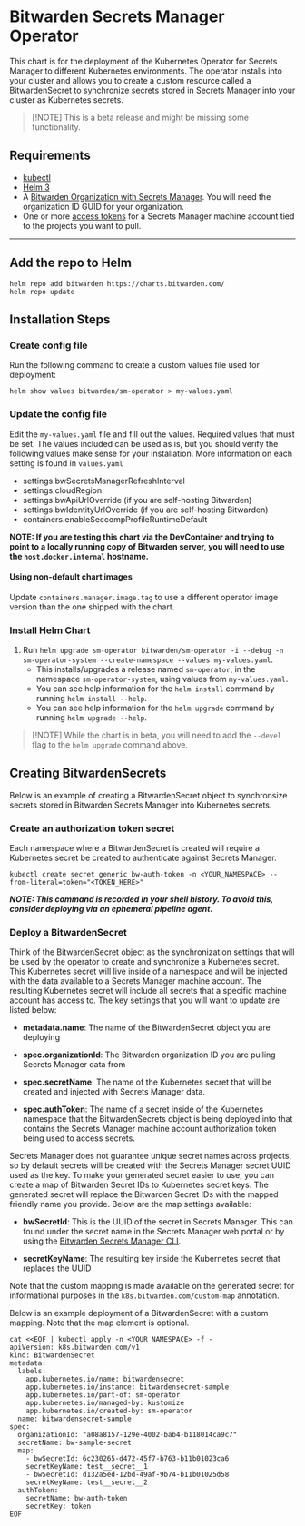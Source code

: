 # Bitwarden Secrets Manager Operator

This chart is for the deployment of the Kubernetes Operator for Secrets Manager to different Kubernetes environments.
The operator installs into your cluster and allows you to create a custom resource called a BitwardenSecret to
synchronize secrets stored in Secrets Manager into your cluster as Kubernetes secrets.

> [!NOTE] This is a beta release and might be missing some functionality.

## Requirements

- [kubectl](https://kubernetes.io/docs/tasks/tools/)
- [Helm 3](https://v3.helm.sh/docs/intro/install/)
- A [Bitwarden Organization with Secrets Manager](https://bitwarden.com/help/sign-up-for-secrets-manager/). You will
  need the organization ID GUID for your organization.
- One or more [access tokens](https://bitwarden.com/help/access-tokens/) for a Secrets Manager machine account tied to
  the projects you want to pull.

---

## Add the repo to Helm

```shell
helm repo add bitwarden https://charts.bitwarden.com/
helm repo update
```

## Installation Steps

### Create config file

Run the following command to create a custom values file used for deployment:

```shell
helm show values bitwarden/sm-operator > my-values.yaml
```

### Update the config file

Edit the `my-values.yaml` file and fill out the values. Required values that must be set. The values included can be
used as is, but you should verify the following values make sense for your installation. More information on each
setting is found in `values.yaml`

- settings.bwSecretsManagerRefreshInterval
- settings.cloudRegion
- settings.bwApiUrlOverride (if you are self-hosting Bitwarden)
- settings.bwIdentityUrlOverride (if you are self-hosting Bitwarden)
- containers.enableSeccompProfileRuntimeDefault

**NOTE: If you are testing this chart via the DevContainer and trying to point to a locally running copy of Bitwarden
server, you will need to use the `host.docker.internal` hostname.**

#### Using non-default chart images

Update `containers.manager.image.tag` to use a different operator image version than the one shipped with the chart.

### Install Helm Chart

1. Run
   `helm upgrade sm-operator bitwarden/sm-operator -i --debug -n sm-operator-system --create-namespace --values my-values.yaml`.
   - This installs/upgrades a release named `sm-operator`, in the namespace `sm-operator-system`, using values from
     `my-values.yaml`.
   - You can see help information for the `helm install` command by running `helm install --help`.
   - You can see help information for the `helm upgrade` command by running `helm upgrade --help`.

> [!NOTE] While the chart is in beta, you will need to add the `--devel` flag to the `helm upgrade` command above.

## Creating BitwardenSecrets

Below is an example of creating a BitwardenSecret object to synchronsize secrets stored in Bitwarden Secrets Manager
into Kubernetes secrets.

### Create an authorization token secret

Each namespace where a BitwardenSecret is created will require a Kubernetes secret be created to authenticate against
Secrets Manager.

```shell
kubectl create secret generic bw-auth-token -n <YOUR_NAMESPACE> --from-literal=token="<TOKEN_HERE>"
```

**_NOTE: This command is recorded in your shell history. To avoid this, consider deploying via an ephemeral pipeline
agent._**

### Deploy a BitwardenSecret

Think of the BitwardenSecret object as the synchronization settings that will be used by the operator to create and
synchronize a Kubernetes secret. This Kubernetes secret will live inside of a namespace and will be injected with the
data available to a Secrets Manager machine account. The resulting Kubernetes secret will include all secrets that a
specific machine account has access to. The key settings that you will want to update are listed below:

- **metadata.name**: The name of the BitwardenSecret object you are deploying

- **spec.organizationId**: The Bitwarden organization ID you are pulling Secrets Manager data from

- **spec.secretName**: The name of the Kubernetes secret that will be created and injected with Secrets Manager data.

- **spec.authToken**: The name of a secret inside of the Kubernetes namespace that the BitwardenSecrets object is being
  deployed into that contains the Secrets Manager machine account authorization token being used to access secrets.

Secrets Manager does not guarantee unique secret names across projects, so by default secrets will be created with the
Secrets Manager secret UUID used as the key. To make your generated secret easier to use, you can create a map of
Bitwarden Secret IDs to Kubernetes secret keys. The generated secret will replace the Bitwarden Secret IDs with the
mapped friendly name you provide. Below are the map settings available:

- **bwSecretId**: This is the UUID of the secret in Secrets Manager. This can found under the secret name in the Secrets
  Manager web portal or by using the [Bitwarden Secrets Manager CLI](https://github.com/bitwarden/sdk/releases).

- **secretKeyName**: The resulting key inside the Kubernetes secret that replaces the UUID

Note that the custom mapping is made available on the generated secret for informational purposes in the
`k8s.bitwarden.com/custom-map` annotation.

Below is an example deployment of a BitwardenSecret with a custom mapping. Note that the map element is optional.

```shell
cat <<EOF | kubectl apply -n <YOUR_NAMESPACE> -f -
apiVersion: k8s.bitwarden.com/v1
kind: BitwardenSecret
metadata:
  labels:
    app.kubernetes.io/name: bitwardensecret
    app.kubernetes.io/instance: bitwardensecret-sample
    app.kubernetes.io/part-of: sm-operator
    app.kubernetes.io/managed-by: kustomize
    app.kubernetes.io/created-by: sm-operator
  name: bitwardensecret-sample
spec:
  organizationId: "a08a8157-129e-4002-bab4-b118014ca9c7"
  secretName: bw-sample-secret
  map:
    - bwSecretId: 6c230265-d472-45f7-b763-b11b01023ca6
    secretKeyName: test__secret__1
    - bwSecretId: d132a5ed-12bd-49af-9b74-b11b01025d58
    secretKeyName: test__secret__2
  authToken:
    secretName: bw-auth-token
    secretKey: token
EOF
```
